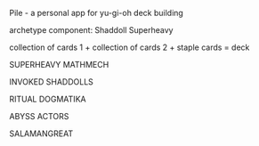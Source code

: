 Pile - a personal app for yu-gi-oh deck building

archetype component:
    Shaddoll
    Superheavy

collection of cards 1 + collection of cards 2 + staple cards = deck

SUPERHEAVY MATHMECH

INVOKED SHADDOLLS

RITUAL DOGMATIKA

ABYSS ACTORS

SALAMANGREAT